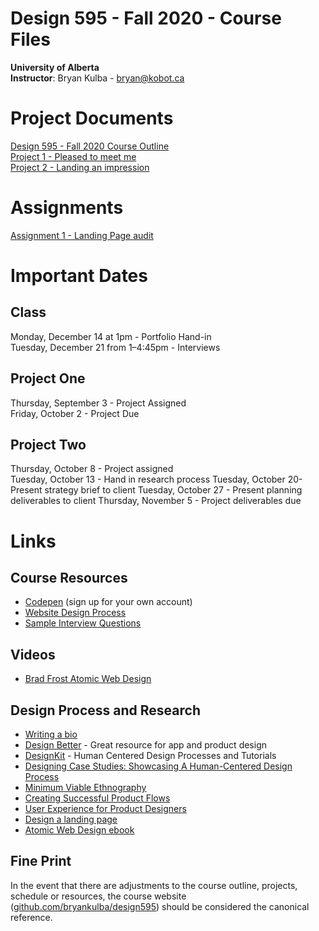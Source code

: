 # Design 595 - Fall 2020 - Course Files

**University of Alberta**  
**Instructor**: Bryan Kulba - [bryan@kobot.ca](mailto:bryan@kobot.ca)  

# Project Documents
[Design 595 - Fall 2020 Course Outline](Design_595_Outline.md)  
[Project 1 - Pleased to meet me](Design_595-Project_1-Pleased_to_Meet_Me.md)  
[Project 2 - Landing an impression](Design_595-Project_2-Landing_Page.md)  

# Assignments
[Assignment 1 - Landing Page audit](Design_595-assignment_1.md)  


# Important Dates  
## Class
Monday, December 14 at 1pm - Portfolio Hand-in    
Tuesday, December 21 from 1–4:45pm - Interviews   
## Project One
Thursday, September 3 - Project Assigned   
Friday, October 2 - Project Due 
## Project Two
Thursday, October 8 - Project assigned  
Tuesday, October 13 - Hand in research process 
Tuesday, October 20- Present strategy brief to client
Tuesday, October 27 - Present planning deliverables to client
Thursday, November 5 - Project deliverables due 

# Links

## Course Resources
- [Codepen](https://codepen.io/) (sign up for your own account)
- [Website Design Process](website_design_process)
- [Sample Interview Questions](Interviewing.md)

## Videos
- [Brad Frost Atomic Web Design](https://vimeo.com/179245570)

## Design Process and Research
- [Writing a bio](https://99u.adobe.com/articles/64151/how-to-write-a-better-bio-professional-summary) 
- [Design Better](https://www.designbetter.co/) - Great resource for app and product design
- [DesignKit](http://designkit.org) - Human Centered Design Processes and Tutorials
- [Designing Case Studies: Showcasing A Human-Centered Design Process](http://www.smashingmagazine.com/2015/02/designing-case-studies-human-centered-design-process/)  
- [Minimum Viable Ethnography](https://medium.com/research-things/minimum-viable-ethnography-a047e9358df0#.r6cfia93r)
- [Creating Successful Product Flows](https://medium.com/@ryanglasgow/creating-successful-product-flows-c41ffbce49a1#.gwnuwmgkz)
- [User Experience for Product Designers](https://medium.com/looks-good-feels-good/user-experience-for-product-designers-e9fa621ce3bc#.dpl1j7p0l)
- [Design a landing page](https://marketingexperiments.com/conversion-marketing/how-to-wireframe-a-landing-page)
- [Atomic Web Design ebook](http://atomicdesign.bradfrost.com/table-of-contents/)

## Fine Print
In the event that there are adjustments to the course outline, projects, schedule or resources, the course website ([github.com/bryankulba/design595](https://github.com/bryankulba/design595)) should be considered the canonical reference.
